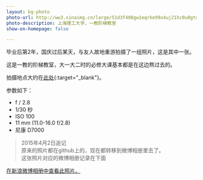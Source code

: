 ```yaml
---
layout: bg-photo
photo-url: http://ww3.sinaimg.cn/large/51d3f408gw1eqrke99x4uj21hc0u0gtd.jpg
photo-description: 上海理工大学，一教阶梯教室
show-on-homepage: false

---
```


毕业后第2年，国庆过后某天，与友人故地重游拍摄了一组照片，这是其中一张。

这是一教的阶梯教室，大一大二时的必修大课基本都是在这边熬过去的。

拍摄地点大约在[此处](http://j.map.baidu.com/OPknz){:target="_blank"}。

参数如下：

* f / 2.8
* 1/30 秒
* ISO 100
* 11 mm (11.0-16.0 f/2.8)
* 尼康 D7000



> 2015年4月2日追记  
> 原来的照片都在github上的，现在都转移到微博相册里去了。  
> 这张照片对应的微博相册记录在下面



[在新浪微博相册中查看此照片。](http://photo.weibo.com/1372845064/photos/detail/photo_id/3827299580511830/album_id/3827295549842457)
